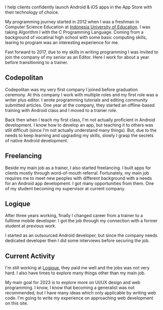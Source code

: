 ---
---

<p class="lead">I help clients confidently launch Android & iOS apps in the App Store with their technology of choice.</p>

My programming journey started in 2012 when I was a freshman in Computer Science Education at [Indonesia University of Education](https://upi.edu/). I was taking Algorithm I with the C Programming Language. Coming from a background of vocatinal high school with some basic computing skills, learing to program was an interesting experience for me. 

Fast forward to 2017, due to my skills in writing programming I was invited to join the company of my senior as an Editor. Here I work for about a year before transitioning to a trainer. 

## Codepolitan

Codepolitan was my very first company I joined before graduation ceremony. At this company I work with multiple roles and my first role was a writer plus editor. I wrote programming tutorials and editing community submitted articles. One year at the company, they started an offline-based training with Android class and I moved to a trainer role.

Back then when I teach my first class, I'm not actually proficient in Android development. I know how to develop an app, but teaching it to others was still difficult (since I'm not actually understand many things). But, due to the needs to keep learning and upgrading my skills, slowly I grasp the secrets of native Android development. 

## Freelancing

Beside my main job as a trainer, I also started freelancing. I built apps for clients mostly through word-of-mouth referral. Fortunately, my main job requires me to meet new peoples with different background with a needs for an Android app development. I got many opportunities from them. One of my student becoming my supervisor at current company. 

## Logique

After three years working, finally I changed career from a trainer to a fulltime mobile developer. I got the job through my connection with a former student at previous work. 

I started as an outsourced Android developer, but since the company needs dedicated developer then I did some interviews before securing the job. 

## Current Activity

I'm still working at [Logique](https://logique.co.id), they paid me well and the jobs was not very hard. I also have times to explore many things other than my main job. 

My main goal for 2023 is to explore more on UI/UX design and web programming. I know, I know that becoming a generalist was not recommended, but I have many ideas which only applicable by writing web code. I'm going to write my experience on approaching web development on this site. 

